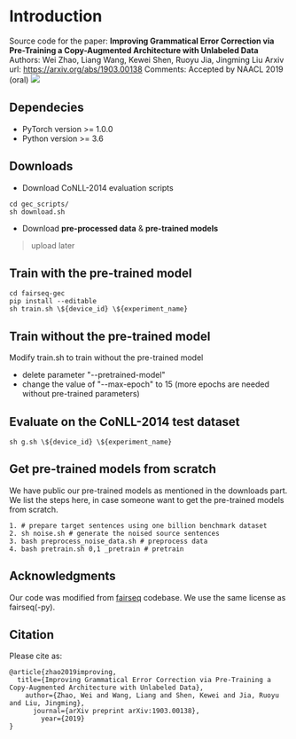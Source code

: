 # Introduction

Source code for the paper: 
**Improving Grammatical Error Correction via Pre-Training a Copy-Augmented Architecture with Unlabeled Data**
Authors: Wei Zhao, Liang Wang, Kewei Shen, Ruoyu Jia, Jingming Liu
Arxiv url: https://arxiv.org/abs/1903.00138
Comments: Accepted by NAACL 2019 (oral)
![](arch.jpg)

## Dependecies
- PyTorch version >= 1.0.0
- Python version >= 3.6

## Downloads
- Download CoNLL-2014 evaluation scripts

```
cd gec_scripts/
sh download.sh
```

- Download **pre-processed data** & **pre-trained models**
 
> upload later

## Train with the pre-trained model
```
cd fairseq-gec
pip install --editable
sh train.sh \${device_id} \${experiment_name}
```

## Train without the pre-trained model
Modify train.sh to train without the pre-trained model

- delete parameter "--pretrained-model" 
- change the value of "--max-epoch" to 15 (more epochs are needed without pre-trained parameters) 

## Evaluate on the CoNLL-2014 test dataset
```
sh g.sh \${device_id} \${experiment_name}
```

## Get pre-trained models from scratch
We have public our pre-trained models as mentioned in the downloads part. We list the steps here, in case someone want to get the pre-trained models from scratch. 

```
1. # prepare target sentences using one billion benchmark dataset
2. sh noise.sh # generate the noised source sentences 
3. bash preprocess_noise_data.sh # preprocess data
4. bash pretrain.sh 0,1 _pretrain # pretrain 
```

## Acknowledgments
Our code was modified from [fairseq](https://github.com/pytorch/fairseq) codebase. We use the same license as fairseq(-py).


## Citation
Please cite as:

```
@article{zhao2019improving,
  title={Improving Grammatical Error Correction via Pre-Training a Copy-Augmented Architecture with Unlabeled Data},
    author={Zhao, Wei and Wang, Liang and Shen, Kewei and Jia, Ruoyu and Liu, Jingming},
      journal={arXiv preprint arXiv:1903.00138},
        year={2019}
}
```


